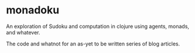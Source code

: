 monadoku
========

An exploration of Sudoku and computation in clojure using agents, monads, and whatever.

The code and whatnot for an as-yet to be written series of blog articles.
